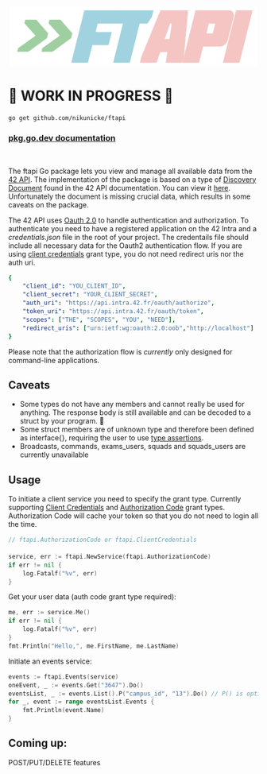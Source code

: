 <p align="center">
  <img src="https://github.com/nikunicke/ftapi/blob/master/resources/ftapi.png" width="500"/>
</p>

# :construction: WORK IN PROGRESS :construction:

```terminal
go get github.com/nikunicke/ftapi
```
### [pkg.go.dev documentation](https://pkg.go.dev/github.com/nikunicke/ftapi)
</br>

The ftapi Go package lets you view and manage all available data from the [42 API](https://api.intra.42.fr/apidoc). The implementation of the package is based on a type of [Discovery Document](https://developers.google.com/discovery/v1/reference/apis) found in the 42 API documentation. You can view it [here](https://raw.githubusercontent.com/nikunicke/ftapi/master/ftapi.json). Unfortunately the document is missing crucial data, which results in some caveats on the package.

The 42 API uses [Oauth 2.0](https://oauth.net/2/) to handle authentication and authorization. To authenticate you need to have a registered application on the 42 Intra and a *credentials.json* file in the root of your project. The credentails file should include all necessary data for the Oauth2 authentication flow. If you are using [client credentials](https://oauth.net/2/grant-types/client-credentials/) grant type, you do not need redirect uris nor the auth uri.

```yaml
{
    "client_id": "YOU_CLIENT_ID",
    "client_secret": "YOUR_CLIENT_SECRET",
    "auth_uri": "https://api.intra.42.fr/oauth/authorize",
    "token_uri": "https://api.intra.42.fr/oauth/token",
    "scopes": ["THE", "SCOPES", "YOU", "NEED"],
    "redirect_uris": ["urn:ietf:wg:oauth:2.0:oob","http://localhost"]
}
```
Please note that the authorization flow is *currently* only designed for command-line applications.

## Caveats
*   Some types do not have any members and cannot really be used for anything. The response body is still available and can be decoded to a struct by your program. :hankey:
*   Some struct members are of unknown type and therefore been defined as interface{}, requiring the user to use [type assertions](https://tour.golang.org/methods/15).
*   Broadcasts, commands, exams_users, squads and squads_users are currently unavailable

## Usage
To initiate a client service you need to specify the grant type. Currently supporting [Client Credentials](https://oauth.net/2/grant-types/client-credentials/) and [Authorization Code](https://oauth.net/2/grant-types/authorization-code/) grant types. Authorization Code will cache your token so that you do not need to login all the time.
```Go
// ftapi.AuthorizationCode or ftapi.ClientCredentials

service, err := ftapi.NewService(ftapi.AuthorizationCode)
if err != nil {
    log.Fatalf("%v", err)
}
```
Get your user data (auth code grant type required):
```Go
me, err := service.Me()
if err != nil {
    log.Fatalf("%v", err)
}
fmt.Println("Hello,", me.FirstName, me.LastName)
```
Initiate an events service:
```Go
events := ftapi.Events(service)
oneEvent, _ := events.Get("3647").Do()
eventsList, _ := events.List().P("campus_id", "13").Do() // P() is optional
for _, event := range eventsList.Events {
    fmt.Println(event.Name)
}
```
## Coming up:
POST/PUT/DELETE features

